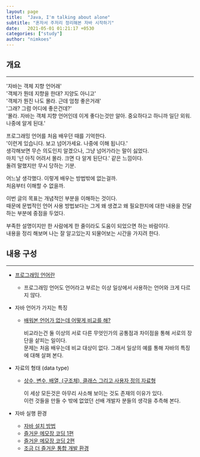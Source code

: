 ```yaml
---
layout: page
title:  "Java, I'm talking about alone"
subtitle: "혼자서 주저리 정리해본 자바 시작하기"
date:   2021-05-01 01:21:17 +0530
categories: ["study"]
author: "nimkoes"
---
```


## **개요**
---
'자바는 객체 지향 언어래'  
'객체가 뭔데 지향을 한대? 지양도 아니고'  
'객체가 뭔진 나도 몰라. 근데 엄청 좋은거래'  
'그래? 그럼 어디에 좋은건데?'  
'몰라. 자바는 객체 지향 언어인데 이게 좋다는것만 알아. 중요하다고 하니까 일단 외워. 나중에 알게 된대.'  
  
  
프로그래밍 언어를 처음 배우던 때를 기억한다.  
'이런게 있습니다. 보고 넘어가세요. 나중에 이해 됩니다.'  
생각해보면 무슨 의도인지 알겠으나, 그냥 넘어가라는 말이 싫었다.  
마치 '넌 아직 어려서 몰라. 크면 다 알게 된단다.' 같은 느낌이다.  
돌려 말했지만 무시 당하는 기분.  
  
어느날 생각했다. 이렇게 배우는 방법밖에 없는걸까.  
처음부터 이해할 수 없을까.  
  
  
이번 글의 목표는 개념적인 부분을 이해하는 것이다.  
때문에 문법적인 언어 사용 방법보다는 그게 왜 생겼고 왜 필요한지에 대한 내용을 전달하는 부분에 중점을 두었다.  
  
부족한 설명이지만 한 사람에게 한 줄이라도 도움이 되었으면 하는 바람이다.  
내용을 정리 해보며 나는 잘 알고있는지 되물어보는 시간을 가지려 한다.  
  
  
  
  
## **내용 구성**
---
- [프로그래밍 언어란][link_self_001]  
  - 프로그래밍 언어도 언어라고 부르는 이상 일상에서 사용하는 언어와 크게 다르지 않다.  
  
- 자바 언어가 가지는 특징  
  - [배워본 언어가 없는데 어떻게 비교를 해?][link_self_002]  
    
    비교라는건 둘 이상의 서로 다른 무엇인가의 공통점과 차이점을 통해 서로의 장단을 샅피는 일이다.  
    문제는 처음 배우는데 비교 대상이 없다. 그래서 일상의 예를 통해 자바의 특징에 대해 살펴 본다.  
  
  
  
- 자료의 형태 (data type)  
  - [상수, 변수, 배열, (구조체), 클래스 그리고 사용자 정의 자료형][link_self_003]  
    
    이 세상 모든것은 아무리 사소해 보이는 것도 존재의 이유가 있다.  
    이런 것들을 만들 수 밖에 없었던 선배 개발자 분들의 생각을 추측해 본다.  
  
  
  
- 자바 실행 환경  
  - [자바 설치 방법][link_self_004]  
  - [즐거운 메모장 코딩 1편][link_self_005]  
  - [즐거운 메모장 코딩 2편][link_self_006]  
  - [조금 더 즐거운 통합 개발 환경][link_self_007]  
  
  
  
[link_self_001]:https://xxxelppa.tistory.com/187?category=858434
[link_self_002]:https://xxxelppa.tistory.com/188?category=858434
[link_self_003]:https://xxxelppa.tistory.com/189?category=858434
[link_self_004]:https://xxxelppa.tistory.com/190?category=858434
[link_self_005]:https://xxxelppa.tistory.com/191?category=858434
[link_self_006]:https://xxxelppa.tistory.com/192?category=858434
[link_self_007]:https://xxxelppa.tistory.com/193?category=858434

